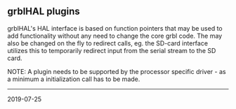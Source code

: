 ## grblHAL plugins

grblHAL's HAL interface is based on function pointers that may be used to add functionality without any need to change the core grbl code. The may also be changed on the fly to redirect calls, eg. the SD-card interface utilizes this to temporarily redirect input from the serial stream to the SD card.

NOTE: A plugin needs to be supported by the processor specific driver - as a minimum a initialization call has to be made. 

---
2019-07-25